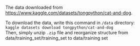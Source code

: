 The data downloaded from https://www.kaggle.com/datasets/tongpython/cat-and-dog.

To download the data, write this command in `/data` directory:    
`kaggle datasets download tongpython/cat-and-dog`   
Then, simply unzip `.zip` file and reorganize structure from data/training_set/training_set to data/training set